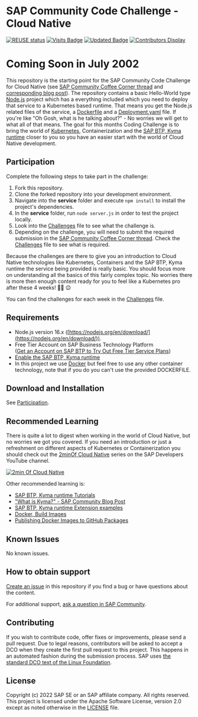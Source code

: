 # SAP Community Code Challenge - Cloud Native
[![REUSE status](https://api.reuse.software/badge/github.com/SAP-samples/sap-community-code-challenge-cloud-native)](https://api.reuse.software/info/github.com/SAP-samples/sap-community-code-challenge-cloud-native)
[![Visits Badge](https://badges.pufler.dev/visits/SAP-samples/sap-community-code-challenge-cloud-native)](https://badges.pufler.dev)
[![Updated Badge](https://badges.pufler.dev/updated/SAP-samples/sap-community-code-challenge-cloud-native)](https://badges.pufler.dev)
[![Contributors Display](https://badges.pufler.dev/contributors/SAP-samples/sap-community-code-challenge-cloud-native)](https://badges.pufler.dev)

# Coming Soon in July 2002

This repository is the starting point for the SAP Community Code Challenge for Cloud Native (see [SAP Community Coffee Corner thread]() and [corresponding blog post]()). The repository contains a basic Hello-World type [Node.js](https://nodejs.org/en/) project which has a everything included which you need to deploy that service to a Kubernetes based runtime. That means you get the Node.js related files of the service, a [Dockerfile](https://docs.docker.com/engine/reference/builder/) and a [Deployment.yaml](https://kubernetes.io/docs/concepts/workloads/controllers/deployment/) file. If you're like "Oh Gosh, what is he talking about?" - No worries we will get to what all of that means. The goal for this months Coding Challenge is to bring the world of [Kubernetes](https://kubernetes.io), Containerization and the [SAP BTP, Kyma runtime](https://discovery-center.cloud.sap/serviceCatalog/kyma-runtime) closer to you so you have an easier start with the world of Cloud Native development.

## Participation
Complete the following steps to take part in the challenge:

1. Fork this repository.
2. Clone the forked repository into your development environment.
3. Navigate into the **service** folder and execute `npm install` to install the project's dependencies.
4. In the **service** folder, run `node server.js` in order to test the project locally.
5. Look into the [Challenges](Challenges.md) file to see what the challenge is.
6. Depending on the challenge, you will need to submit the required submission in the [SAP Community Coffee Corner thread](https://groups.community.sap.com/t5/coffee-corner/). Check the [Challenges](Challenges.md) file to see what is required.

Because the challenges are there to give you an introduction to Cloud Native technologies like Kubernetes, Containers and the SAP BTP, Kyma runtime the service being provided is really basic. You should focus more on understanding all the basics of this fairly complex topic. No worries there is more then enough content ready for you to feel like a Kubernetes pro after these 4 weeks! 🧑‍💻 😉

You can find the challenges for each week in the [Challenges](Challenges.md) file.

## Requirements
* Node.js version 16.x ([https://nodejs.org/en/download/](https://nodejs.org/en/download/)).
* Free Tier Account on SAP Business Technology Platform  
  ([Get an Account on SAP BTP to Try Out Free Tier Service Plans](https://developers.sap.com/tutorials/btp-free-tier-account.html))
* [Enable the SAP BTP, Kyma runtime](https://developers.sap.com/tutorials/cp-kyma-getting-started.html)
* In this project we use [Docker](https://www.docker.com) but feel free to use any other container technology, note that if you do you can't use the provided DOCKERFILE.

## Download and Installation
See [Participation](#participation).

## Recommended Learning

There is quite a lot to digest when working in the world of Cloud Native, but no worries we got you covered. If you need an introduction or just a refreshment on different aspects of Kubernetes or Containerization you should check out the [2minOf Cloud Native](https://youtube.com/playlist?list=PL6RpkC85SLQCwaJ54TAAHMvSl5wpVPrai) series on the SAP Developers YouTube channel.

[![2min Of Cloud Native](https://user-images.githubusercontent.com/9074514/174777083-eec57898-f110-4151-b131-242c43c85dc5.jpg)](https://youtube.com/playlist?list=PL6RpkC85SLQCwaJ54TAAHMvSl5wpVPrai)

Other recommended learning is:

* [SAP BTP, Kyma runtime Tutorials](https://developers.sap.com/tutorial-navigator.html?tag=software-product%3Atechnology-platform%2Fsap-business-technology-platform%2Fsap-btp-kyma-runtime)
* ["What is Kyma?" - SAP Community Blog Post](https://blogs.sap.com/2019/07/08/what-is-kyma/)
* [SAP BTP, Kyma runtime Extension examples](https://github.com/SAP-samples/kyma-runtime-extension-samples)
* [Docker, Build Images](https://docs.docker.com/language/nodejs/build-images/)
* [Publishing Docker Images to GitHub Packages](https://docs.github.com/en/actions/publishing-packages/publishing-docker-images)

## Known Issues
No known issues.

## How to obtain support
[Create an issue](https://github.com/SAP-samples/<repository-name>/issues) in this repository if you find a bug or have questions about the content.
 
For additional support, [ask a question in SAP Community](https://answers.sap.com/questions/ask.html).

## Contributing
If you wish to contribute code, offer fixes or improvements, please send a pull request. Due to legal reasons, contributors will be asked to accept a DCO when they create the first pull request to this project. This happens in an automated fashion during the submission process. SAP uses [the standard DCO text of the Linux Foundation](https://developercertificate.org/).

## License
Copyright (c) 2022 SAP SE or an SAP affiliate company. All rights reserved. This project is licensed under the Apache Software License, version 2.0 except as noted otherwise in the [LICENSE](LICENSE) file.
